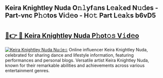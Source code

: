 ## Keira Knightley Nuda O𝚗𝚕yf𝚊ns L𝚎a𝚔ed N𝚞𝚍es - Part-vnc P𝚑𝚘tos Vi𝚍𝚎o - H𝚘𝚝 Part L𝚎a𝚔s b6vD5

# <h2><a href="http://kf6nq57.oniu.top/?m=Keira+Knightley+Nuda">🔗👉 🔴 Keira Knightley Nuda P𝚑ot𝚘𝚜 V𝚒d𝚎o</a></h2>

[![Keira Knightley Nuda Nu𝚍e𝚜](https://i.imgur.com/0qMVB7G.gif)](http://kf6nq57.oniu.top/?m=Keira+Knightley+Nuda)
Online influencer Keira Knightley Nuda, celebrated for sharing dance and lifestyle information, featuring performances and personal blogs. Versatile artist Keira Knightley Nuda, known for their remarkable abilities and achievements across various entertainment genres.  
